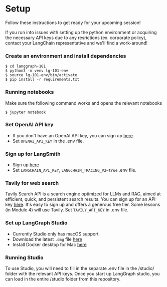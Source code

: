 # Setup
Follow these instructions to get ready for your upcoming session!

If you run into issues with setting up the python environment or acquiring the necessary API keys due to any resrictions (ex. corporate policy), contact your LangChain representative and we'll find a work-around!

### Create an environment and install dependencies  
```
$ cd langgraph-101
$ python3 -m venv lg-101-env
$ source lg-101-env/bin/activate
$ pip install -r requirements.txt
```

### Running notebooks
Make sure the following command works and opens the relevant notebooks
```
$ jupyter notebook
```

### Set OpenAI API key
* If you don't have an OpenAI API key, you can sign up [here](https://openai.com/index/openai-api/).
*  Set `OPENAI_API_KEY` in the .env file.

### Sign up for LangSmith

* Sign up [here](https://docs.smith.langchain.com/) 
*  Set `LANGCHAIN_API_KEY`, `LANGCHAIN_TRACING_V2=true` .env file.

### Tavily for web search

Tavily Search API is a search engine optimized for LLMs and RAG, aimed at efficient, quick, and persistent search results. You can sign up for an API key [here](https://tavily.com/). It's easy to sign up and offers a generous free tier. Some lessons (in Module 4) will use Tavily. Set `TAVILY_API_KEY` in .env file.

### Set up LangGraph Studio

* Currently Studio only has macOS support
* Download the latest `.dmg` file [here](https://github.com/langchain-ai/langgraph-studio?tab=readme-ov-file#download)
* Install Docker desktop for Mac [here](https://docs.docker.com/engine/install/)

### Running Studio
To use Studio, you will need to fill in the separate .env file in the /studio/ folder with the relevant API keys. Once you start up LangGraph studio, you can load in the entire /studio folder from this repository.